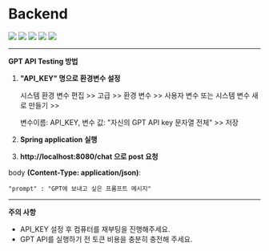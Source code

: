 Backend
=====

<img src="https://img.shields.io/badge/Spring-6DB33F?style=flat-square&logo=Spring&logoColor=white"/> <img src="https://img.shields.io/badge/Spring Boot-6DB33F?style=flat-square&logo=Spring Boot&logoColor=white"/>
<img src="https://img.shields.io/badge/Spring Security-6DB33F?style=flat-square&logo=Spring Security&logoColor=white"/>
<img src="https://img.shields.io/badge/Mysql-4479A1?style=flat-square&logo=Mysql&logoColor=white"/>
<img src="https://img.shields.io/badge/H2 Database-4479A1?style=flat-square&logoColor=white"/>

---

**GPT API Testing 방법**

1. **"API_KEY" 명으로 환경변수 설정**

 
    시스템 환경 변수 편집 >> 고급 >> 환경 변수 >> 사용자 변수 또는 시스템 변수 새로 만들기 >> 

    변수이름: API_KEY, 변수 값: "자신의 GPT API key 문자열 전체" >> 저장


2. **Spring application 실행**


3. **http://localhost:8080/chat 으로 post 요청**

body **(Content-Type: application/json)**:

    "prompt" : "GPT에 보내고 싶은 프롬프트 메시지"

---

**주의 사항**

* API_KEY 설정 후 컴퓨터를 재부팅을 진행해주세요.
* GPT API를 실행하기 전 토큰 비용을 충분히 충전해 주세요.
